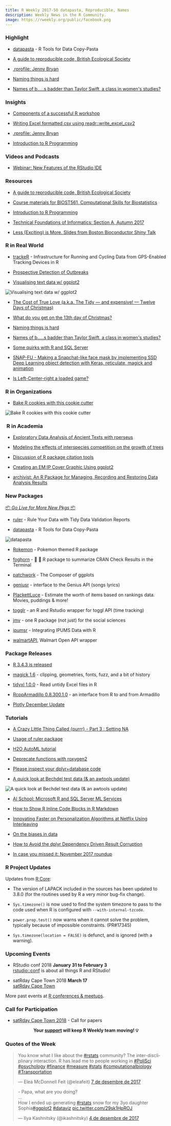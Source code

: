 ```yaml
---
title: R Weekly 2017-50 datapasta, Reproducible, Names
description: Weekly News in the R Community.
image: https://rweekly.org/public/facebook.png
---
```


###  Highlight

+ [datapasta](https://github.com/MilesMcBain/datapasta) - R Tools for Data Copy-Pasta

+ [A guide to reproducible code, British Ecological Society](http://www.britishecologicalsociety.org/wp-content/uploads/2017/12/guide-to-reproducible-code.pdf)

+ [.rprofile: Jenny Bryan](https://ropensci.org/blog/2017/12/08/rprofile-jenny-bryan/)

+ [Naming things is hard](http://joncalder.co.za/2017-12-04-naming-things-is-hard/)

+ [Names of b.....s badder than Taylor Swift, a class in women's studies?](http://www.masalmon.eu/2017/12/05/badderb/)

### Insights

+ [Components of a successful R workshop](https://blog.cpsievert.me/2017/12/04/components-of-a-successful-r-workshop/)

+ [Writing Excel formatted csv using readr::write_excel_csv2](http://appsilondatascience.com/blog/rstats/2017/12/08/readr.html)

+ [.rprofile: Jenny Bryan](https://ropensci.org/blog/2017/12/08/rprofile-jenny-bryan/)

+ [Introduction to R Programming](https://cecilialee.github.io/blog/2017/12/05/intro-to-r-programming.html)

###  Videos and Podcasts

+ [Webinar: New Features of the RStudio IDE](https://www.rstudio.com/resources/webinars/new-features-of-the-ide/)

###  Resources

+ [A guide to reproducible code, British Ecological Society](http://www.britishecologicalsociety.org/wp-content/uploads/2017/12/guide-to-reproducible-code.pdf)

+ [Course materials for BIOST561, Computational Skills for Biostatistics](https://github.com/adw96/biostat561)

+ [Introduction to R Programming](https://cecilialee.github.io//blog/2017/12/05/intro-to-r-programming.html)

+ [Technical Foundations of Informatics: Section A, Autumn 2017](https://github.com/info201a-au17)

+ [Less (Exciting) is More. Slides from Boston Bioconductor Shiny Talk](https://mfoos.github.io/blog/slides-from-boston-bioconductor-shiny-talk.html)

### R in Real World

+ [trackeR](https://www.jstatsoft.org/article/view/v082i07) - Infrastructure for Running and Cycling Data from GPS-Enabled Tracking Devices in R

+ [Prospective Detection of Outbreaks](https://arxiv.org/abs/1711.08960)

+ [Visualising text data w/ ggplot2](https://github.com/ColinFay/conf/blob/master/2017-11-budapest/fay_colin_text_data_ggplot2.pdf)

![Visualising text data w/ ggplot2](https://pbs.twimg.com/media/DQYcODgW4AEyx4u.jpg)

+ [The Cost of True Love (a.k.a. The Tidy — and expensive! — Twelve Days of Christmas)](https://rud.is/b/2017/12/05/the-cost-of-true-love-a-k-a-the-tidy-and-expensive-twelve-days-of-christmas/)

+ [What do you get on the 13th day of Christmas?](http://rpubs.com/markus/338158)

+ [Naming things is hard](http://joncalder.co.za/2017-12-04-naming-things-is-hard/)

+ [Names of b.....s badder than Taylor Swift, a class in women's studies?](http://www.masalmon.eu/2017/12/05/badderb/)

+ [Some quirks with R and SQL Server](http://ellisp.github.io/blog/2017/12/09/sql-and-r)

+ [SNAP-FU - Making a Snapchat-like face mask by implementing SSD Deep Learning object detection with Keras, reticulate, magick and animation](http://giorasimchoni.com/2017/12/04/2017-12-04-snap-fu/)

+ [Is Left-Center-right a loaded game?](https://www.hvitfeldt.me/2017/12/03/is-left-center-right-a-loaded-game/)

###  R in Organizations

+ [Bake R cookies with this cookie cutter](https://www.etsy.com/listing/562883124/r-logo-cookie-cutter)

![Bake R cookies with this cookie cutter](https://img1.etsystatic.com/207/0/16567742/il_570xN.1416292853_fwfy.jpg)

###  R in Academia

+ [Exploratory Data Analysis of Ancient Texts with rperseus](https://ropensci.org/blog/2017/12/05/rperseus/)

+ [Modeling the effects of interspecies competition on the growth of trees](http://rpubs.com/rudeboybert/research_bytes_trees)

+ [Discussion of R package citation tools](https://github.com/ropensci/unconf17/issues/24)

+ [Creating an EM:IP Cover Graphic Using ggplot2](https://www.wjakethompson.com/post/mirt-visualization/)

+ [archivist: An R Package for Managing, Recording and Restoring Data Analysis Results](https://www.jstatsoft.org/article/view/v082i11)

###  New Packages

<p class="added-hostname"><a href="https://rweekly.org/live" target="_blank" class="externalLink">📦 <i>Go Live for More New Pkgs</i> 📦</a></p>

+ [ruler](https://echasnovski.github.io/ruler/) - Rule Your Data with Tidy Data Validation Reports

+ [datapasta](https://github.com/MilesMcBain/datapasta) - R Tools for Data Copy-Pasta

![datapasta](https://raw.githubusercontent.com/milesmcbain/datapasta/master/inst/media/tribble_paste.gif)

+ [Rokemon](https://github.com/schochastics/Rokemon) - Pokemon themed R package

+ [foghorn](https://github.com/fmichonneau/foghorn) - 📢 🚢 R package to summarize CRAN Check Results in the Terminal

+ [patchwork](https://github.com/thomasp85/patchwork) - The Composer of ggplots

+ [geniusr](https://ewenme.rbind.io/blog/2017-12-06-introducing_geniusr/) - interface to the Genius API (songs lyrics)

+ [PlackettLuce](https://hturner.github.io/PlackettLuce/index.html) - Estimate the worth of items based on rankings data. Movies, puddings & more!

+ [togglr](https://github.com/ThinkR-open/togglr) - an R and Rstudio wrapper for toggl API (time tracking)

+ [jmv](https://blog.jamovi.org/2017/12/07/jmv.html) - one R package (not just) for the social sciences

+ [ipumsr](http://tech.popdata.org/Integrating-IPUMS-Data-with-R/) -  Integrating IPUMS Data with R

+ [walmartAPI](https://github.com/EmilHvitfeldt/walmartAPI), Walmart Open API wrapper

### Package Releases

+ [R 3.4.3 is released](https://www.r-statistics.com/2017/12/r-3-4-3-is-released-a-bug-fix-release/)

+ [magick 1.6](https://ropensci.org/technotes/2017/12/05/magick-16/) - clipping, geometries, fonts, fuzz, and a bit of history

+ [tidyxl 1.0.0](https://github.com/nacnudus/tidyxl/releases/tag/v1.0.0) - Read untidy Excel files in R

+ [RcppArmadillo 0.8.300.1.0](http://dirk.eddelbuettel.com/blog/2017/12/06#rcpparmadillo_0.8.300.1.0) - an interface from R to and from Armadillo

+ [Plotly December Update](http://moderndata.plot.ly/plotly-december-update/)

###  Tutorials

+ [A Crazy Little Thing Called {purrr} - Part 3 : Setting NA](http://colinfay.me/purrr-set-na/)

+ [Usage of ruler package](http://www.questionflow.org/2017/12/05/usage-of-ruler-package/)

+ [H2O AutoML tutorial](https://github.com/h2oai/h2o-tutorials/tree/master/h2o-world-2017/automl)

+ [Deprecate functions with roxygen2](http://mirai-solutions.ch/news/2017/12/05/roxygen2-deprecate/)

+ [Please inspect your dplyr+database code](http://www.win-vector.com/blog/2017/12/please-inspect-your-dplyrdatabase-code/)

+ [A quick look at Bechdel test data (& an awtools update)](https://austinwehrwein.com/post/bechdel/)

![A quick look at Bechdel test data (& an awtools update)](https://austinwehrwein.com/post/bechdel_files/figure-html/bechdel2-1.png)

+ [AI School: Microsoft R and SQL Server ML Services](http://blog.revolutionanalytics.com/2017/12/ml-server-ai-path.html)

+ [How to Show R Inline Code Blocks in R Markdown](https://rviews.rstudio.com/2017/12/04/how-to-show-r-inline-code-blocks-in-r-markdown/)

+ [Innovating Faster on Personalization Algorithms at Netflix Using Interleaving](https://medium.com/netflix-techblog/interleaving-in-online-experiments-at-netflix-a04ee392ec55)

+ [On the biases in data](http://blog.revolutionanalytics.com/2017/12/on-the-biases-in-data.html)

+ [How to Avoid the dplyr Dependency Driven Result Corruption](http://www.win-vector.com/blog/2017/12/how-to-avoid-the-dplyr-dependency-driven-result-corruption/)

+ [In case you missed it: November 2017 roundup](http://blog.revolutionanalytics.com/2017/12/november-2017-roundup.html)

###  R Project Updates

Updates from [R Core](http://developer.r-project.org/blosxom.cgi/R-devel/NEWS):

+ The version of LAPACK included in the sources has been updated to 3.8.0 (for the routines used by R a very minor bug-fix change).

+ `Sys.timezone()` is now used to find the system timezone to pass to the code used when R is configured with `--with-internal-tzcode`.

+ `power.prop.test()` now warns when it cannot solve the problem, typically because of impossible constraints. (PR#17345)

+ `Sys.timezone(location = FALSE)` is defunct, and is ignored (with a warning).

###  Upcoming Events

+ RStudio conf 2018 **January 31 to February 3** <br />
[rstudio::conf](https://www.rstudio.com/conference/) is about all things R and RStudio!

+ satRday Cape Town 2018 **March 17** <br />
[satRday Cape Town](http://capetown2018.satrdays.org/)

<!-- + R/Finance 2018 **June 1 and 2** <br />
[Applied Finance with R](http://www.rinfinance.com).

+ [CascadiaRConf](https://cascadiarconf.com/) **June 2, 2018**
Portland, OR, US

+ [7eme Rencontres R](https://r2018-rennes.sciencesconf.org/)  **5 & 6 July 2018** <br />
Rennes - Agrocampus

+ useR! 2018 **July 10, 2018** <br />
The annual useR! conference is the main meeting of the international R user and developer community. -->

More past events at [R conferences & meetups](https://conf.rweekly.org).

###  Call for Participation

+ [satRday Cape Town 2018](http://capetown2018.satrdays.org/#callforpapers) - Call for papers

<p class="hide-support added-hostname support-rweekly" style="text-align: center;font-weight: bold;">Your <a class="non-visited externalLink" href="https://www.patreon.com/rweekly" onclick="pas(this)">support</a> will keep R Weekly team moving! 💡</p>

###  Quotes of the Week

<blockquote class="twitter-tweet" data-lang="ca"><p lang="en" dir="ltr">You know what I like about the <a href="https://twitter.com/hashtag/rstats?src=hash&amp;ref_src=twsrc%5Etfw">#rstats</a> community? The inter-discliplinary interaction. R has lead me to people working in <a href="https://twitter.com/hashtag/PoliSci?src=hash&amp;ref_src=twsrc%5Etfw">#PoliSci</a> <a href="https://twitter.com/hashtag/psychology?src=hash&amp;ref_src=twsrc%5Etfw">#psychology</a> <a href="https://twitter.com/hashtag/finance?src=hash&amp;ref_src=twsrc%5Etfw">#finance</a> <a href="https://twitter.com/hashtag/measure?src=hash&amp;ref_src=twsrc%5Etfw">#measure</a> <a href="https://twitter.com/hashtag/stats?src=hash&amp;ref_src=twsrc%5Etfw">#stats</a> <a href="https://twitter.com/hashtag/computationalbiology?src=hash&amp;ref_src=twsrc%5Etfw">#computationalbiology</a> <a href="https://twitter.com/hashtag/Transportation?src=hash&amp;ref_src=twsrc%5Etfw">#Transportation</a></p>&mdash; Elea McDonnell Feit (@eleafeit) <a href="https://twitter.com/eleafeit/status/938851639376728066?ref_src=twsrc%5Etfw">7 de desembre de 2017</a></blockquote>

<blockquote class="twitter-tweet" data-lang="ca"><p lang="en" dir="ltr">- Papa, what are you doing?<br>...<br>How I ended up generating <a href="https://twitter.com/hashtag/rstats?src=hash&amp;ref_src=twsrc%5Etfw">#rstats</a> snow for my 3yo daughter Sophia<a href="https://twitter.com/hashtag/ggplot2?src=hash&amp;ref_src=twsrc%5Etfw">#ggplot2</a> <a href="https://twitter.com/hashtag/dataviz?src=hash&amp;ref_src=twsrc%5Etfw">#dataviz</a> <a href="https://t.co/29sk1HpROJ">pic.twitter.com/29sk1HpROJ</a></p>&mdash; Ilya Kashnitsky (@ikashnitsky) <a href="https://twitter.com/ikashnitsky/status/937786580231696384?ref_src=twsrc%5Etfw">4 de desembre de 2017</a></blockquote>

